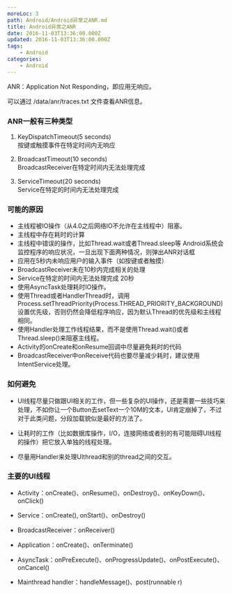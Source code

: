 ```yaml
---
moreLoc: 3
path: Android/Android异常之ANR.md
title: Android异常之ANR
date: 2016-11-03T13:36:00.000Z
updated: 2016-11-03T13:36:00.000Z
tags:
    - Android
categories:
    - Android
---
```


ANR：Application Not Responding，即应用无响应。

可以通过 /data/anr/traces.txt 文件查看ANR信息。

### ANR一般有三种类型

1. KeyDispatchTimeout(5 seconds)  
按键或触摸事件在特定时间内无响应

2. BroadcastTimeout(10 seconds)  
BroadcastReceiver在特定时间内无法处理完成

3. ServiceTimeout(20 seconds)  
Service在特定的时间内无法处理完成

### 可能的原因

* 主线程被IO操作（从4.0之后网络IO不允许在主线程中）阻塞。
* 主线程中存在耗时的计算
* 主线程中错误的操作，比如Thread.wait或者Thread.sleep等 Android系统会监控程序的响应状况，一旦出现下面两种情况，则弹出ANR对话框
* 应用在5秒内未响应用户的输入事件（如按键或者触摸）
* BroadcastReceiver未在10秒内完成相关的处理
* Service在特定的时间内无法处理完成 20秒
* 使用AsyncTask处理耗时IO操作。
* 使用Thread或者HandlerThread时，调用Process.setThreadPriority(Process.THREAD_PRIORITY_BACKGROUND)设置优先级，否则仍然会降低程序响应，因为默认Thread的优先级和主线程相同。
* 使用Handler处理工作线程结果，而不是使用Thread.wait()或者Thread.sleep()来阻塞主线程。
* Activity的onCreate和onResume回调中尽量避免耗时的代码
* BroadcastReceiver中onReceive代码也要尽量减少耗时，建议使用IntentService处理。

### 如何避免

* UI线程尽量只做跟UI相关的工作，但一些复杂的UI操作，还是需要一些技巧来处理，不如你让一个Button去setText一个10M的文本，UI肯定崩掉了，不过对于此类问题，分段加载貌似是最好的方法了。

* 让耗时的工作（比如数据库操作，I/O，连接网络或者别的有可能阻碍UI线程的操作）把它放入单独的线程处理。

* 尽量用Handler来处理UIthread和别的thread之间的交互。

### 主要的UI线程

* Activity：onCreate()、onResume()、onDestroy()、onKeyDown()、onClick()

* Service：onCreate(), onStart()、onDestroy()

* BroadcastReceiver：onReceiver()

* Application：onCreate()、onTerminate()

* AsyncTask：onPreExecute()、onProgressUpdate()、onPostExecute()、onCancel()

* Mainthread handler：handleMessage()、post(runnable r)

